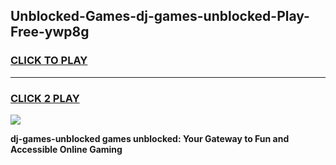 
## Unblocked-Games-dj-games-unblocked-Play-Free-ywp8g
<h3>
<a href="https://premium76.site?title=dj-games-unblocked&ref=09A">CLICK TO PLAY</a></h3>
<hr>

<h3>
<a href="https://premium76.site?title=dj-games-unblocked&ref=09A">CLICK 2 PLAY</a>
  
</h3>

<a href="https://premium76.site?title=dj-games-unblocked&ref=09A"><img src="https://clearcache.store/games.png"></a>


**dj-games-unblocked games unblocked: Your Gateway to Fun and Accessible Online Gaming**
